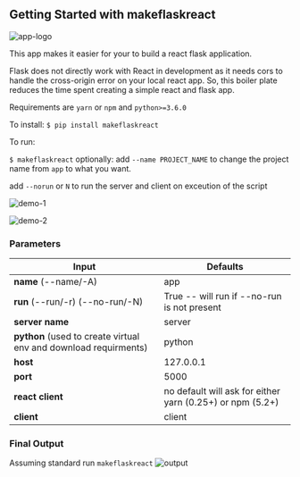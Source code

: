 ## Getting Started with makeflaskreact


![app-logo](https://media.giphy.com/media/WqXCUrGLdyPgnoUmvn/giphy.gif)

This app makes it easier for your to build a react flask application.

Flask does not directly work with React in development as it needs cors to handle the cross-origin error on your local react app. So, this boiler plate reduces the time spent creating a simple react and flask app.

Requirements are `yarn` or `npm` and `python>=3.6.0`

To install:
`$ pip install makeflaskreact`

To run:

`$ makeflaskreact`
optionally:
add `--name PROJECT_NAME` to change the project name from `app` to what you want.

add `--norun` or `N` to run the server and client on exceution of the script

![demo-1](https://media.giphy.com/media/TdF5sACrK2jdTNafCr/giphy.gif)

![demo-2](https://media.giphy.com/media/LMoQae5MGbHSBiwPQ8/giphy.gif)



### Parameters

**Input** | **Defaults**
------------ | -------------
**name**  (--name/-A)| app
**run**  (--run/-r) (--no-run/-N)| True -- will run if --no-run is not present
**server name** | server
**python** (used to create virtual env and download requirments)| python
**host** | 127.0.0.1
**port** | 5000
**react client** | no default will ask for either yarn (0.25+) or npm (5.2+)
**client** | client


### Final Output

Assuming standard run `makeflaskreact`
![output](https://media.giphy.com/media/VeNI9RzpFCqVBC3vHQ/giphy.gif)
